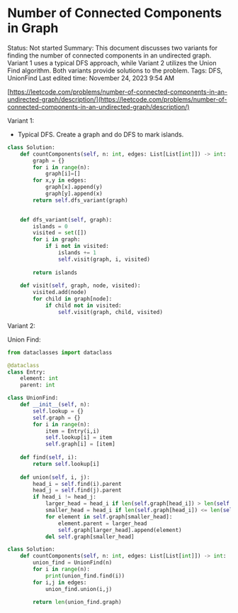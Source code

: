 # Number of Connected Components in Graph

Status: Not started
Summary: This document discusses two variants for finding the number of connected components in an undirected graph. Variant 1 uses a typical DFS approach, while Variant 2 utilizes the Union Find algorithm. Both variants provide solutions to the problem.
Tags: DFS, UnionFind
Last edited time: November 24, 2023 9:54 AM

[https://leetcode.com/problems/number-of-connected-components-in-an-undirected-graph/description/](https://leetcode.com/problems/number-of-connected-components-in-an-undirected-graph/description/)

Variant 1:

- Typical DFS. Create a graph and do DFS to mark islands.

```python
class Solution:
    def countComponents(self, n: int, edges: List[List[int]]) -> int:
        graph = {}
        for i in range(n):
            graph[i]=[]
        for x,y in edges:
            graph[x].append(y)
            graph[y].append(x)
        return self.dfs_variant(graph)
    

    def dfs_variant(self, graph):
        islands = 0
        visited = set([])
        for i in graph:
            if i not in visited:
                islands += 1
                self.visit(graph, i, visited)
        
        return islands
    
    def visit(self, graph, node, visited):
        visited.add(node)
        for child in graph[node]:
            if child not in visited:
                self.visit(graph, child, visited)
```

Variant 2:

Union Find:

```python
from dataclasses import dataclass

@dataclass
class Entry:
    element: int
    parent: int

class UnionFind:
    def __init__(self, n):
        self.lookup = {}
        self.graph = {}
        for i in range(n):
            item = Entry(i,i)
            self.lookup[i] = item
            self.graph[i] = [item]
    
    def find(self, i):
        return self.lookup[i]
    
    def union(self, i, j):
        head_i = self.find(i).parent
        head_j = self.find(j).parent
        if head_i != head_j:
            larger_head = head_i if len(self.graph[head_i]) > len(self.graph[head_j]) else head_j
            smaller_head = head_i if len(self.graph[head_i]) <= len(self.graph[head_j]) else head_j
            for element in self.graph[smaller_head]:
                element.parent = larger_head
                self.graph[larger_head].append(element)
            del self.graph[smaller_head]

class Solution:
    def countComponents(self, n: int, edges: List[List[int]]) -> int:
        union_find = UnionFind(n)
        for i in range(n):
            print(union_find.find(i))
        for i,j in edges:
            union_find.union(i,j)
        
        return len(union_find.graph)
```